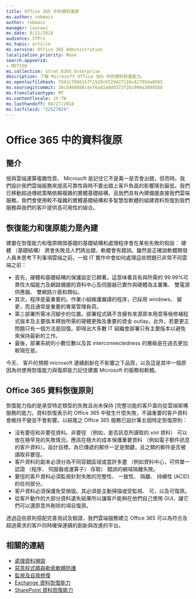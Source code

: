```yaml
---
title: Office 365 中的資料復原
ms.author: robmazz
author: robmazz
manager: laurawi
ms.date: 8/21/2018
audience: ITPro
ms.topic: article
ms.service: Office 365 Administration
localization_priority: None
search.appverid:
- MET150
ms.collection: Strat_O365_Enterprise
description: 了解 Microsoft Office 365 中的資料恢復能力。
ms.openlocfilehash: 7d43c766615ff1520c6529427116c42795da8565
ms.sourcegitcommit: 36c5466056cdef6ad2a8d9372f2bc009a30892bb
ms.translationtype: MT
ms.contentlocale: zh-TW
ms.lasthandoff: 08/27/2018
ms.locfileid: "22527029"
---
```

# <a name="data-resiliency-in-office-365"></a>Office 365 中的資料復原

## <a name="introduction"></a>簡介
授與雲端運算複雜性質、 Microsoft 是記住它不是萬一是否會出錯，但而時。我們設計我們雲端服務來提高可靠性與時不要出錯上客戶負面的影響降到最低。我們已移動超過傳統策略依賴複雜的實體基礎結構，且我們具有內建備援直接我們雲端服務。我們會使用較不複雜的實體基礎結構和多智慧型軟體的組建資料恢復到我們服務與我們的客戶提供高可用性的組合。 

## <a name="resiliency-and-recoverability-are-built-in"></a>恢復能力和復原能力是內建 
建置在恢復能力和復原開頭基礎的基礎結構和處理程序會在某些失敗的假設： 硬體 （基礎結構） 將會失敗且人們將出錯，軟體會有錯誤。雖然是正確說軟體開發人員未思考下列事項雲端之前，一般 IT 實作中會如何處理這些問題已非常不同雲端之前： 
- 首先，硬體和基礎結構的保護設定已顯著。這意味著具有與所需的 99.99%可靠性大幅能力及網路備援的資料中心及伺服器已實作與硬體為主叢集、 雙電源供應器、 雙網路介面和類似。 
- 其次，程序是最重要的。作業小組維護嚴謹的程序，已採用 windows、 變更，而且通常是重要的專案管理負荷。 
- 第三部署所需冰河腳步的位置。部署程式碼不含擁有來源原本用意等候修補程式版本及主要版本釋放所需的硬體更換及重要的資金 outlay。此外，若要更正問題只有一個方法是回復。即得出大多數 IT 組織會部署只有主要版本以避免來保持最新的工作。 
- 最後，部署系統的小數位數以及其 interconnectedness 的層級是在過去更加較現在是。 

今天、 客戶的預期 microsoft 連續創新在不影響之下品質，以及這是其中一個原因為何使用恢復能力與復原能力記住建置 Microsoft 的服務和軟體。 

## <a name="office-365-data-resiliency-principles"></a>Office 365 資料恢復原則 
恢復能力指的是承受特定類型的失敗且尚未保持 [完整功能的客戶面向從雲端架構服務的能力。資料恢復表示的 Office 365 中發生什麼失敗，不論重要的客戶資料會維持不變並不會影響。以結尾之 Office 365 服務已設計筆五個特定恢復原則： 
- 沒有要徑和非要徑資料。非要徑 （例如，是否訊息所讀取的 xml 資料） 可以放在極罕見的失敗情況。應該在極大的成本保護重要資料 （例如電子郵件訊息的客戶資料）。設計目標，為已傳遞的郵件一定是關鍵，且之類的郵件是否被讀取非要徑。 
- 客戶資料的副本必須分為不同容錯區域或當許多盡 （例如資料中心，可供單一認證 （程序、 伺服器或運算子） 存取） 錯誤的網域隔離失敗。 
- 要徑的客戶資料必須監視針對失敗的完整性、 一致性、 隔離、 持續性 (ACID) 的任何部分。 
- 客戶資料必須保護免受損毀。其必須是主動掃描或受監視、 可，以及可復原。 
- 從客戶動作的大部分資料遺失結果所以讓客戶能夠在他們自己使用 GUI，讓它們可以還原意外刪除的項目復原。 
 
透過這些原則搭配完善測試及驗證，我們雲端服務建立 Office 365 可以為符合及超過需求的客戶同時確保連續的創新與改進的平台。 

## <a name="related-links"></a>相關的連結

- [處理資料損毀](office-365-dealing-with-data-corruption.md)
- [惡意程式碼與勒索軟體防護](office-365-malware-and-ransomware-protection.md)
- [監視及自我修復](office-365-monitoring-and-self-healing.md)
- [Exchange 資料恢復能力](office-365-exchange-data-resiliency.md)
- [SharePoint 資料恢復能力](office-365-sharepoint-data-resiliency.md)